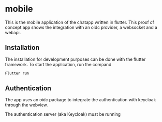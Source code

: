 # mobile

This is the mobile application of the chatapp written in flutter. This proof of concept app
shows the integration with an oidc provider, a websocket and a webapi. 

## Installation

The installation for development purposes can be done with the flutter framework. To start the application, run the compand

```bash
Flutter run
```

## Authentication

The app uses an oidc package to integrate the authentication with keycloak through the webview. 

The authentication server (aka Keycloak) must be running
